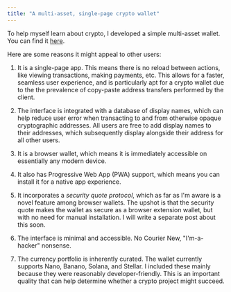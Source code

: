```yaml
---
title: "A multi-asset, single-page crypto wallet"
---
```


To help myself learn about crypto, I developed a simple multi-asset wallet. You can find it [here](https://warashibetrader.github.io/crypto/wallet).

Here are some reasons it might appeal to other users:

1. It is a single-page app. This means there is no reload between actions, like viewing transactions, making payments, etc. This allows for a faster, seamless user experience, and is particularly apt for a crypto wallet due to the the prevalence of copy-paste address transfers performed by the client.

2. The interface is integrated with a database of display names, which can help reduce user error when transacting to and from otherwise opaque cryptographic addresses. All users are free to add display names to their addresses, which subsequently display alongside their address for all other users.

3. It is a browser wallet, which means it is immediately accessible on essentially any modern device.

4. It also has Progressive Web App (PWA) support, which means you can install it for a native app experience.

5. It incorporates a _security quote protocol_, which as far as I'm aware is a novel feature among browser wallets. The upshot is that the security quote makes the wallet as secure as a browser extension wallet, but with no need for manual installation. I will write a separate post about this soon.

6. The interface is minimal and accessible. No Courier New, "I'm-a-hacker" nonsense.

7. The currency portfolio is inherently curated. The wallet currently supports Nano, Banano, Solana, and Stellar. I included these mainly because they were reasonably developer-friendly. This is an important quality that can help determine whether a crypto project might succeed.
 
